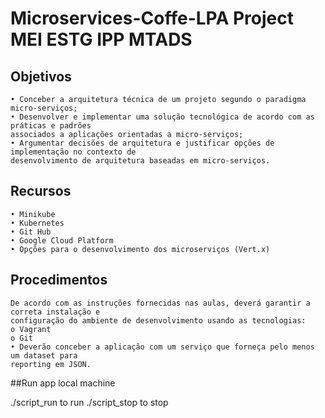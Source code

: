 # Microservices-Coffe-LPA Project MEI ESTG IPP MTADS

## Objetivos
```
• Conceber a arquitetura técnica de um projeto segundo o paradigma micro-serviços;
• Desenvolver e implementar uma solução tecnológica de acordo com as práticas e padrões
associados a aplicações orientadas a micro-serviços;
• Argumentar decisões de arquitetura e justificar opções de implementação no contexto de
desenvolvimento de arquitetura baseadas em micro-serviços.
```

## Recursos
```
• Minikube
• Kubernetes
• Git Hub
• Google Cloud Platform
• Opções para o desenvolvimento dos microserviços (Vert.x)
```

## Procedimentos
```
De acordo com as instruções fornecidas nas aulas, deverá garantir a correta instalação e
configuração do ambiente de desenvolvimento usando as tecnologias:
o Vagrant
o Git
• Deverão conceber a aplicação com um serviço que forneça pelo menos um dataset para
reporting em JSON.
```

##Run app local machine

./script_run to run
./script_stop to stop
